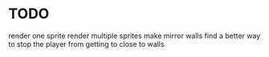 # TODO
render one sprite
render multiple sprites
make mirror walls
find a better way to stop the player from getting to close to walls
